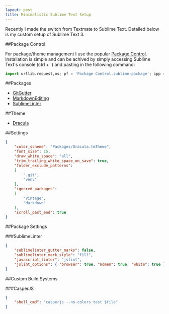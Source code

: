 ```yaml
---
layout: post
title: Minimalistic Sublime Text Setup
---
```


Recently I made the switch from Textmate to Sublime Text. Detailed below is my custom setup of Sublime Text 3.

##Package Control

For package/theme management I use the popular [Package Control](https://sublime.wbond.net). Installation is simple and can be achived by simply accessing Sublime Text's console (ctrl + `) and pasting in the following command:

```python
import urllib.request,os; pf = 'Package Control.sublime-package'; ipp = sublime.installed_packages_path(); urllib.request.install_opener( urllib.request.build_opener( urllib.request.ProxyHandler()) ); open(os.path.join(ipp, pf), 'wb').write(urllib.request.urlopen( 'http://sublime.wbond.net/' + pf.replace(' ','%20')).read())
```

##Packages

- [GitGutter](https://github.com/jisaacks/GitGutter)
- [MarkdownEditing](https://github.com/ttscoff/MarkdownEditing)
- [SublimeLinter](https://github.com/SublimeLinter/SublimeLinter)

##Theme

- [Dracula](https://github.com/zenorocha/dracula-theme)

##Settings

```json
{
	"color_scheme": "Packages/Dracula.tmTheme",
	"font_size": 15,
	"draw_white_space": "all",
	"trim_trailing_white_space_on_save": true,
	"folder_exclude_patterns":
	[
		".git",
		"venv"
	],
	"ignored_packages":
	[
		"Vintage",
		"Markdown"
	],
	"scroll_past_end": true
}
```

##Package Settings

###SublimeLinter

```json
{
	"sublimelinter_gutter_marks": false,
	"sublimelinter_mark_style": "fill",
	"javascript_linter": "jslint",
	"jslint_options": { "browser": true, "nomen": true, "white": true }
}
```

##Custom Build Systems

###CasperJS

```json
{
	"shell_cmd": "casperjs --no-colors test $file"
}
```